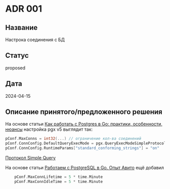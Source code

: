 # ADR 001

## Название
Настрока соединения с БД

## Статус
proposed

## Дата
2024-04-15

## Описание принятого/предложенного решения
На основе статьи [Как работать с Postgres в Go: практики, особенности, нюансы](https://habr.com/ru/companies/oleg-bunin/articles/461935/) настройка pgx v5 выглядит так:

```go
pConf.MaxConns = int32(...) // ограничение кол-ва соединений
pConf.ConnConfig.DefaultQueryExecMode = pgx.QueryExecModeSimpleProtocol // режим Simple Query
pConf.ConnConfig.RuntimeParams["standard_conforming_strings"] = "on" 

```

[Протокол Simple Query](https://www.postgresql.org/docs/15/protocol-flow.html#id-1.10.6.7.4)


На основе статьи [Работаем с PostgreSQL в Go. Опыт Авито](https://habr.com/ru/companies/avito/articles/716516/) ещё добавил
```go
	pConf.MaxConnLifetime = 5 * time.Minute
	pConf.MaxConnIdleTime = 5 * time.Minute
```




